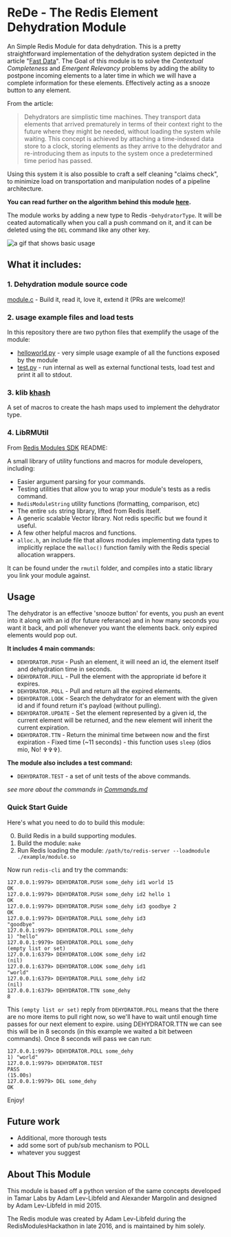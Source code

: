# ReDe - The Redis Element Dehydration Module
An Simple Redis Module for data dehydration. This is a pretty straightforward implementation of the dehydration system depicted in the article "[Fast Data](https://goo.gl/DDFFPO)". The Goal of this module is to solve the *Contextual Completeness* and *Emergent Relevancy* problems by adding the ability to postpone incoming elements to a later time in which we will have a complete information for these elements. Effectively acting as a snooze button to any element.

From the article:
> Dehydrators are simplistic time machines. They transport data elements that arrived prematurely in terms of their context right to the future where they might be needed, without loading the system while waiting. This concept is achieved by attaching a time-indexed data store to a clock, storing elements as they arrive to the dehydrator and re-introducing them as inputs to the system once a predetermined time period has passed.

Using this system it is also possible to craft a self cleaning "claims check", to minimize load on transportation and manipulation nodes of a pipeline architecture.

**You can read further on the algorithm behind this module [here](Algorithm.md).**

The module works by adding a new type to Redis -`DehydratorType`. It will be ceated automatically when you call a push command on it, and it can be deleted using the `DEL` command like any other key.

![a gif that shows basic usage](redehy-basics.gif)

## What it includes:

### 1. Dehydration module source code

[module.c](module.c) - Build it, read it, love it, extend it (PRs are welcome)!

### 2. usage example files and load tests

In this repository there are two python files that exemplify the usage of the module:
* [helloworld.py](helloworld.py) - very simple usage example of all the functions exposed by the module
* [test.py](test.py) - run internal as well as external functional tests, load test and print it all to stdout.

### 3. klib [khash](khash.h)

A set of macros to create the hash maps used to implement the dehydrator type.

### 4. LibRMUtil

From [Redis Modules SDK](https://github.com/RedisLabs/RedisModulesSDK) README:

A small library of utility functions and macros for module developers, including:

* Easier argument parsing for your commands.
* Testing utilities that allow you to wrap your module's tests as a redis command.
* `RedisModuleString` utility functions (formatting, comparison, etc)
* The entire `sds` string library, lifted from Redis itself.
* A generic scalable Vector library. Not redis specific but we found it useful.
* A few other helpful macros and functions.
* `alloc.h`, an include file that allows modules implementing data types to implicitly replace the `malloc()` function family with the Redis special allocation wrappers.

It can be found under the `rmutil` folder, and compiles into a static library you link your module against.    

## Usage

The dehydrator is an effective 'snooze button' for events, you push an event into it along with an id (for future referance) and in how many seconds you want it back, and poll whenever you want the elements back. only expired elements would pop out.

**It includes 4 main commands:**

* `DEHYDRATOR.PUSH` - Push an element, it will need an id, the element itself and dehydration time in seconds.
* `DEHYDRATOR.PULL` - Pull the element with the appropriate id before it expires.
* `DEHYDRATOR.POLL` - Pull and return all the expired elements.
* `DEHYDRATOR.LOOK` - Search the dehydrator for an element with the given id and if found return it's payload (without pulling).
* `DEHYDRATOR.UPDATE` - Set the element represented by a given id, the current element will be returned, and the new element will inherit the current expiration.
* `DEHYDRATOR.TTN` - Return the minimal time between now and the first expiration - Fixed time (~11 seconds) - this function uses `sleep` (dios mio, No! &#x271e;&#x271e;&#x271e;).

**The module also includes a test command:**
* `DEHYDRATOR.TEST`  - a set of unit tests of the above commands.

*see more about the commands in [Commands.md](Commands.md)*

### Quick Start Guide

Here's what you need to do to build this module:

0. Build Redis in a build supporting modules.
1. Build the module: `make`
3. Run Redis loading the module: `/path/to/redis-server --loadmodule ./example/module.so`

Now run `redis-cli` and try the commands:

```
127.0.0.1:9979> DEHYDRATOR.PUSH some_dehy id1 world 15
OK
127.0.0.1:9979> DEHYDRATOR.PUSH some_dehy id2 hello 1
OK
127.0.0.1:9979> DEHYDRATOR.PUSH some_dehy id3 goodbye 2
OK
127.0.0.1:9979> DEHYDRATOR.PULL some_dehy id3
"goodbye"
127.0.0.1:9979> DEHYDRATOR.POLL some_dehy
1) "hello"
127.0.0.1:9979> DEHYDRATOR.POLL some_dehy
(empty list or set)
127.0.0.1:6379> DEHYDRATOR.LOOK some_dehy id2
(nil)
127.0.0.1:6379> DEHYDRATOR.LOOK some_dehy id1
"world"
127.0.0.1:6379> DEHYDRATOR.PULL some_dehy id2
(nil)
127.0.0.1:6379> DEHYDRATOR.TTN some_dehy
8
```

This `(empty list or set)` reply from `DEHYDRATOR.POLL` means that the there are no more items to pull right now, so we'll have to wait until enough time passes for our next element to expire. using DEHYDRATOR.TTN we can see this will be in 8 seconds (in this example we waited a bit between commands). Once 8 seconds will pass we can run:

```
127.0.0.1:9979> DEHYDRATOR.POLL some_dehy
1) "world"
127.0.0.1:9979> DEHYDRATOR.TEST
PASS
(15.00s)
127.0.0.1:9979> DEL some_dehy
OK
```

Enjoy!


## Future work

* Additional, more thorough tests
* add some sort of pub/sub mechanism to POLL
* whatever you suggest

## About This Module

This module is based off a python version of the same concepts developed in Tamar Labs by Adam Lev-Libfeld and Alexander Margolin and designed by Adam Lev-Libfeld in mid 2015.

The Redis module was created by Adam Lev-Libfeld during the RedisModulesHackathon in late 2016, and is maintained by him solely.
